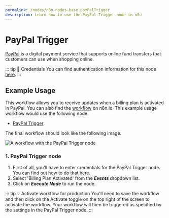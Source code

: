 ```yaml
---
permalink: /nodes/n8n-nodes-base.payPalTrigger
description: Learn how to use the PayPal Trigger node in n8n
---
```


# PayPal Trigger

[PayPal](https://paypal.com) is a digital payment service that supports online fund transfers that customers can use when shopping online.

::: tip 🔑 Credentials
You can find authentication information for this node [here](../../../credentials/PayPal/README.md).
:::

## Example Usage

This workflow allows you to receive updates when a billing plan is activated in PayPal. You can also find the [workflow](https://n8n.io/workflows/653) on n8n.io. This example usage workflow would use the following node.
- [PayPal Trigger]()

The final workflow should look like the following image.

![A workflow with the PayPal Trigger node](REDACTED)

### 1. PayPal Trigger node

1. First of all, you'll have to enter credentials for the PayPal Trigger node. You can find out how to do that [here](../../../credentials/PayPal/README.md).
2. Select 'Billing Plan Activated' from the ***Events*** dropdown list.
3. Click on ***Execute Node*** to run the node.

::: tip 💡 Activate workflow for production
You'll need to save the workflow and then click on the Activate toggle on the top right of the screen to activate the workflow. Your workflow will then be triggered as specified by the settings in the PayPal Trigger node.
:::
